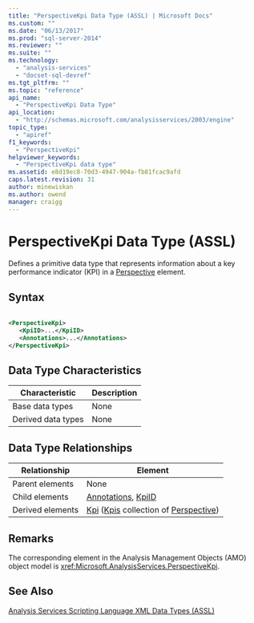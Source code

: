 ```yaml
---
title: "PerspectiveKpi Data Type (ASSL) | Microsoft Docs"
ms.custom: ""
ms.date: "06/13/2017"
ms.prod: "sql-server-2014"
ms.reviewer: ""
ms.suite: ""
ms.technology: 
  - "analysis-services"
  - "docset-sql-devref"
ms.tgt_pltfrm: ""
ms.topic: "reference"
api_name: 
  - "PerspectiveKpi Data Type"
api_location: 
  - "http://schemas.microsoft.com/analysisservices/2003/engine"
topic_type: 
  - "apiref"
f1_keywords: 
  - "PerspectiveKpi"
helpviewer_keywords: 
  - "PerspectiveKpi data type"
ms.assetid: e8d19ec8-70d3-4947-904a-fb81fcac9afd
caps.latest.revision: 31
author: minewiskan
ms.author: owend
manager: craigg
---
```

# PerspectiveKpi Data Type (ASSL)
  Defines a primitive data type that represents information about a key performance indicator (KPI) in a [Perspective](../objects/perspective-element-assl.md) element.  
  
## Syntax  
  
```xml  
  
<PerspectiveKpi>  
   <KpiID>...</KpiID>  
   <Annotations>...</Annotations>  
</PerspectiveKpi>  
```  
  
## Data Type Characteristics  
  
|Characteristic|Description|  
|--------------------|-----------------|  
|Base data types|None|  
|Derived data types|None|  
  
## Data Type Relationships  
  
|Relationship|Element|  
|------------------|-------------|  
|Parent elements|None|  
|Child elements|[Annotations](../collections/annotations-element-assl.md), [KpiID](../properties/id-element-assl.md)|  
|Derived elements|[Kpi](../objects/kpi-element-assl.md) ([Kpis](../collections/kpis-element-assl.md) collection of [Perspective](../objects/perspective-element-assl.md))|  
  
## Remarks  
 The corresponding element in the Analysis Management Objects (AMO) object model is <xref:Microsoft.AnalysisServices.PerspectiveKpi>.  
  
## See Also  
 [Analysis Services Scripting Language XML Data Types &#40;ASSL&#41;](analysis-services-scripting-language-xml-data-types-assl.md)  
  
  
